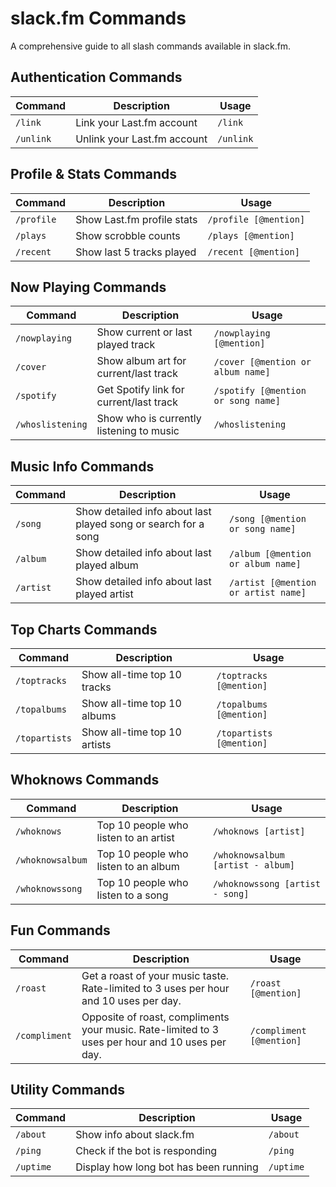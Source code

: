 # slack.fm Commands

A comprehensive guide to all slash commands available in slack.fm.

## Authentication Commands

| Command   | Description                 | Usage     |
| --------- | --------------------------- | --------- |
| `/link`   | Link your Last.fm account   | `/link`   |
| `/unlink` | Unlink your Last.fm account | `/unlink` |

## Profile & Stats Commands

| Command    | Description                | Usage                 |
| ---------- | -------------------------- | --------------------- |
| `/profile` | Show Last.fm profile stats | `/profile [@mention]` |
| `/plays`   | Show scrobble counts       | `/plays [@mention]`   |
| `/recent`  | Show last 5 tracks played  | `/recent [@mention]`  |

## Now Playing Commands

| Command          | Description                              | Usage                              |
| ---------------- | ---------------------------------------- | ---------------------------------- |
| `/nowplaying`    | Show current or last played track        | `/nowplaying [@mention]`           |
| `/cover`         | Show album art for current/last track    | `/cover [@mention or album name]`  |
| `/spotify`       | Get Spotify link for current/last track  | `/spotify [@mention or song name]` |
| `/whoslistening` | Show who is currently listening to music | `/whoslistening`                   |

## Music Info Commands

| Command   | Description                                                    | Usage                               |
| --------- | -------------------------------------------------------------- | ----------------------------------- |
| `/song`   | Show detailed info about last played song or search for a song | `/song [@mention or song name]`     |
| `/album`  | Show detailed info about last played album                     | `/album [@mention or album name]`   |
| `/artist` | Show detailed info about last played artist                    | `/artist [@mention or artist name]` |

## Top Charts Commands

| Command       | Description                  | Usage                    |
| ------------- | ---------------------------- | ------------------------ |
| `/toptracks`  | Show all-time top 10 tracks  | `/toptracks [@mention]`  |
| `/topalbums`  | Show all-time top 10 albums  | `/topalbums [@mention]`  |
| `/topartists` | Show all-time top 10 artists | `/topartists [@mention]` |

## Whoknows Commands

| Command          | Description                           | Usage                             |
| ---------------- | ------------------------------------- | --------------------------------- |
| `/whoknows`      | Top 10 people who listen to an artist | `/whoknows [artist]`              |
| `/whoknowsalbum` | Top 10 people who listen to an album  | `/whoknowsalbum [artist - album]` |
| `/whoknowssong`  | Top 10 people who listen to a song    | `/whoknowssong [artist - song]`   |

## Fun Commands

| Command       | Description                                                                                     | Usage                    |
| ------------- | ----------------------------------------------------------------------------------------------- | ------------------------ |
| `/roast`      | Get a roast of your music taste. Rate-limited to 3 uses per hour and 10 uses per day.           | `/roast [@mention]`      |
| `/compliment` | Opposite of roast, compliments your music. Rate-limited to 3 uses per hour and 10 uses per day. | `/compliment [@mention]` |

## Utility Commands

| Command   | Description                           | Usage     |
| --------- | ------------------------------------- | --------- |
| `/about`  | Show info about slack.fm              | `/about`  |
| `/ping`   | Check if the bot is responding        | `/ping`   |
| `/uptime` | Display how long bot has been running | `/uptime` |
